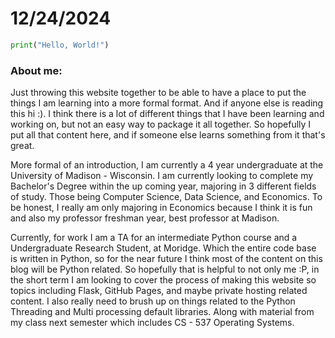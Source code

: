 # 12/24/2024

```python
print("Hello, World!")
```

### About me:
Just throwing this website together to be able to have a place to put the things I am learning into a more formal format. And if anyone else is reading this hi :). I think there is a lot of different things that I have been learning and working on, but not an easy way to package it all together. So hopefully I put all that content here, and if someone else learns something from it that's great.

More formal of an introduction, I am currently a 4 year undergraduate at the University of Madison - Wisconsin. I am currently looking to complete my Bachelor's Degree within the up coming year, majoring in 3 different fields of study. Those being Computer Science, Data Science, and Economics. To be honest, I really am only majoring in Economics because I think it is fun and also my professor freshman year, best professor at Madison.

Currently, for work I am a TA for an intermediate Python course and a Undergraduate Research Student, at Moridge. Which the entire code base is written in Python, so for the near future I think most of the content on this blog will be Python related. So hopefully that is helpful to not only me :P, in the short term I am looking to cover the process of making this website so topics including Flask, GitHub Pages, and maybe private hosting related content. I also really need to brush up on things related to the Python Threading and Multi processing default libraries. Along with material from my class next semester which includes CS - 537 Operating Systems.